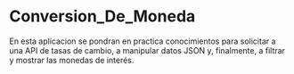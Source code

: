 # Conversion_De_Moneda
En esta aplicacion se pondran en practica conocimientos para solicitar a una API de tasas de cambio, a manipular datos JSON y, finalmente, a filtrar y mostrar las monedas de interés.

